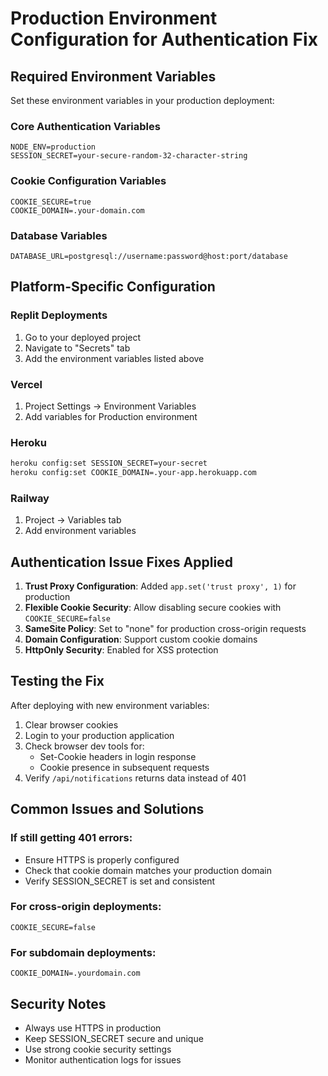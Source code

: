 # Production Environment Configuration for Authentication Fix

## Required Environment Variables

Set these environment variables in your production deployment:

### Core Authentication Variables
```
NODE_ENV=production
SESSION_SECRET=your-secure-random-32-character-string
```

### Cookie Configuration Variables
```
COOKIE_SECURE=true
COOKIE_DOMAIN=.your-domain.com
```

### Database Variables
```
DATABASE_URL=postgresql://username:password@host:port/database
```

## Platform-Specific Configuration

### Replit Deployments
1. Go to your deployed project
2. Navigate to "Secrets" tab
3. Add the environment variables listed above

### Vercel
1. Project Settings → Environment Variables
2. Add variables for Production environment

### Heroku
```bash
heroku config:set SESSION_SECRET=your-secret
heroku config:set COOKIE_DOMAIN=.your-app.herokuapp.com
```

### Railway
1. Project → Variables tab
2. Add environment variables

## Authentication Issue Fixes Applied

1. **Trust Proxy Configuration**: Added `app.set('trust proxy', 1)` for production
2. **Flexible Cookie Security**: Allow disabling secure cookies with `COOKIE_SECURE=false`
3. **SameSite Policy**: Set to "none" for production cross-origin requests
4. **Domain Configuration**: Support custom cookie domains
5. **HttpOnly Security**: Enabled for XSS protection

## Testing the Fix

After deploying with new environment variables:

1. Clear browser cookies
2. Login to your production application
3. Check browser dev tools for:
   - Set-Cookie headers in login response
   - Cookie presence in subsequent requests
4. Verify `/api/notifications` returns data instead of 401

## Common Issues and Solutions

### If still getting 401 errors:
- Ensure HTTPS is properly configured
- Check that cookie domain matches your production domain
- Verify SESSION_SECRET is set and consistent

### For cross-origin deployments:
```
COOKIE_SECURE=false
```

### For subdomain deployments:
```
COOKIE_DOMAIN=.yourdomain.com
```

## Security Notes

- Always use HTTPS in production
- Keep SESSION_SECRET secure and unique
- Use strong cookie security settings
- Monitor authentication logs for issues